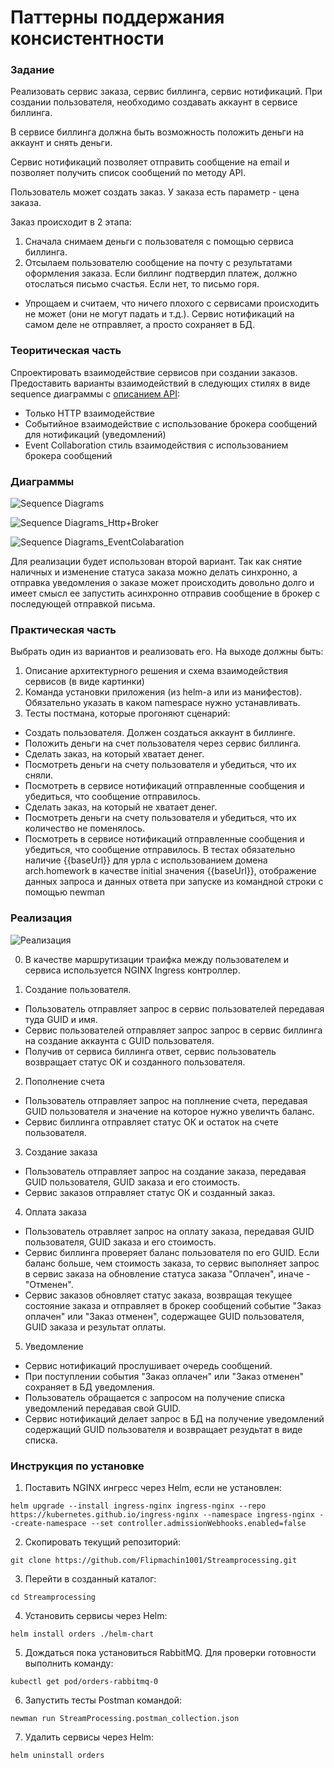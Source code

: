 # Паттерны поддержания консистентности

### Задание
Реализовать сервис заказа, сервис биллинга, сервис нотификаций.
При создании пользователя, необходимо создавать аккаунт в сервисе биллинга. 

В сервисе биллинга должна быть возможность положить деньги на аккаунт и снять деньги.

Сервис нотификаций позволяет отправить сообщение на email и позволяет получить список сообщений по методу API.

Пользователь может создать заказ. У заказа есть параметр - цена заказа.

Заказ происходит в 2 этапа:
1. Сначала снимаем деньги с пользователя с помощью сервиса биллинга.
2. Отсылаем пользователю сообщение на почту с результатами оформления заказа. Если биллинг подтвердил платеж, должно отослаться письмо счастья. Если нет, то письмо горя.
* Упрощаем и считаем, что ничего плохого с сервисами происходить не может (они не могут падать и т.д.). Сервис нотификаций на самом деле не отправляет, а просто сохраняет в БД.

### Теоритическая часть
Спроектировать взаимодействие сервисов при создании заказов. 
Предоставить варианты взаимодействий в следующих стилях в виде sequence диаграммы с [описанием API](https://github.com/Flipmachin1001/Streamporocessing/tree/main/API%20Description):
* Только HTTP взаимодействие
* Событийное взаимодействие с использование брокера сообщений для нотификаций (уведомлений)
* Event Collaboration cтиль взаимодействия с использованием брокера сообщений

### Диаграммы
![Sequence Diagrams](https://user-images.githubusercontent.com/60660331/189902157-d3b550da-fd3f-42f2-b827-4c26d657cf2a.png)

![Sequence Diagrams_Http+Broker](https://user-images.githubusercontent.com/60660331/189904487-983723c0-adfd-4afb-914b-442baaf10d6f.png)

![Sequence Diagrams_EventColabaration](https://user-images.githubusercontent.com/60660331/189903265-1ab4ee4d-96c5-4753-ba84-5e1f1ff97143.png)

Для реализации будет использован второй вариант. Так как снятие наличных и изменение статуса заказа можно делать синхронно, а отправка уведомления о заказе может происходить довольно долго и имеет смысл ее запустить асинхронно отправив сообщение в брокер с последующей отправкой письма.

### Практическая часть
Выбрать один из вариантов и реализовать его.
На выходе должны быть: 
1. Описание архитектурного решения и схема взаимодействия сервисов (в виде картинки)
2. Команда установки приложения (из helm-а или из манифестов). Обязательно указать в каком namespace нужно устанавливать.
3. Тесты постмана, которые прогоняют сценарий:
* Создать пользователя. Должен создаться аккаунт в биллинге.
* Положить деньги на счет пользователя через сервис биллинга.
* Сделать заказ, на который хватает денег.
* Посмотреть деньги на счету пользователя и убедиться, что их сняли.
* Посмотреть в сервисе нотификаций отправленные сообщения и убедиться, что сообщение отправилось.
* Сделать заказ, на который не хватает денег.
* Посмотреть деньги на счету пользователя и убедиться, что их количество не поменялось.
* Посмотреть в сервисе нотификаций отправленные сообщения и убедиться, что сообщение отправилось.
В тестах обязательно наличие {{baseUrl}} для урла с использованием домена arch.homework в качестве initial значения {{baseUrl}},
отображение данных запроса и данных ответа при запуске из командной строки с помощью newman

### Реализация

![Реализация](https://user-images.githubusercontent.com/60660331/189918475-e29ffcea-9232-407d-a503-52a005cae6b7.png)

0. В качестве маршрутизации траифка между пользователем и сервиса используется NGINX Ingress контроллер.

2. Создание пользователя. 
* Пользователь отправляет запрос в сервис пользователей передавая туда GUID и имя.
* Сервис пользователей отправляет запрос запрос в сервис биллинга на создание аккаунта с GUID пользователя.
* Получив от сервиса биллинга ответ, сервис пользователь возвращает статус ОК и созданного пользователя.
  
2. Пополнение счета
* Пользователь отправляет запрос на поплнение счета, передавая GUID пользователя и значение на которое нужно увеличть баланс.  
* Сервис биллинга отправляет статус ОК и остаток на счете пользователя.
  
3. Создание заказа
* Пользователь отправляет запрос на создание заказа, передавая GUID пользователя, GUID заказа и его стоимость.
* Сервис заказов отправляет статус ОК и созданный заказ.
  
4. Оплата заказа
* Пользователь отравляет запрос на оплату заказа, передавая GUID пользователя, GUID заказа и его стоимость.
* Сервис биллинга проверяет баланс пользователя по его GUID. Если баланс больше, чем стоимость заказа, то сервис выполняет запрос в сервис заказа на обновление статуса заказа "Оплачен", иначе - "Отменен". 
* Сервис заказов обновляет статус заказа, возвращая текущее состояние заказа и отправляет в брокер сообщений событие "Заказ оплачен" или "Заказ отменен", содержащее GUID пользователя, GUID заказа и результат оплаты.
  
5. Уведомление
* Сервис нотификаций прослушивает очередь сообщений.
* При поступлении события "Заказ оплачен" или "Заказ отменен" сохраняет в БД уведомления.
* Пользователь обращается с запросом на получение списка уведомлений передавая свой GUID.
* Сервис нотификаций делает запрос в БД на получение уведомлений содержащий GUID пользователя и возвращает резудьтат в виде списка.

### Инструкция по установке
1. Поставить NGINX ингресс через Helm, если не установлен:
```
helm upgrade --install ingress-nginx ingress-nginx --repo https://kubernetes.github.io/ingress-nginx --namespace ingress-nginx --create-namespace --set controller.admissionWebhooks.enabled=false
```
2. Скопировать текущий репозиторий:
```
git clone https://github.com/Flipmachin1001/Streamprocessing.git
```
3. Перейти в созданный каталог:
```
cd Streamprocessing
```
4. Установить сервисы через Helm:
```
helm install orders ./helm-chart
```
5. Дождаться пока установиться RabbitMQ. Для проверки готовности выполнить команду:
```
kubectl get pod/orders-rabbitmq-0
```
6. Запустить тесты Postman командой:
```
newman run StreamProcessing.postman_collection.json
```
7. Удалить сервисы через Helm:
```
helm uninstall orders
```
